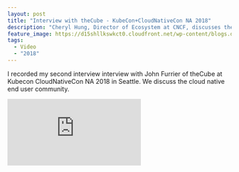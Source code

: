 ```yaml
---
layout: post
title: "Interview with theCube - KubeCon+CloudNativeCon NA 2018"
description: "Cheryl Hung, Director of Ecosystem at CNCF, discusses the cloud native end user community on theCube."
feature_image: https://d15shllkswkct0.cloudfront.net/wp-content/blogs.dir/1/files/2019/01/IMG_2933-1-768x512.jpg
tags:
  - Video
  - "2018"
---
```


I recorded my second interview interview with John Furrier of theCube at Kubecon
CloudNativeCon NA 2018 in Seattle. We discuss the cloud native end user
community.

<div class="video-wrapper">
    <iframe src="https://www.youtube.com/embed/3vcfxbZwOFI" frameborder="0" allowfullscreen></iframe>
</div>
